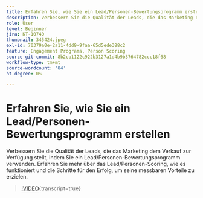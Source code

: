 ```yaml
---
title: Erfahren Sie, wie Sie ein Lead/Personen-Bewertungsprogramm erstellen
description: Verbessern Sie die Qualität der Leads, die das Marketing dem Verkauf zur Verfügung stellt, indem Sie ein Lead/Personen-Bewertungsprogramm verwenden. Erfahren Sie mehr über das Lead/Personen-Scoring, wie es funktioniert und die Schritte für den Erfolg, um seine messbaren Vorteile zu erzielen.
role: User
level: Beginner
jira: KT-10740
thumbnail: 345424.jpeg
exl-id: 70379a0e-2a11-4dd9-9faa-65d5ede388c2
feature: Engagement Programs, Person Scoring
source-git-commit: 8b2cb1122c922b3127a1d4b9b3764782ccc18f68
workflow-type: tm+mt
source-wordcount: '84'
ht-degree: 0%

---
```


# Erfahren Sie, wie Sie ein Lead/Personen-Bewertungsprogramm erstellen

Verbessern Sie die Qualität der Leads, die das Marketing dem Verkauf zur Verfügung stellt, indem Sie ein Lead/Personen-Bewertungsprogramm verwenden. Erfahren Sie mehr über das Lead/Personen-Scoring, wie es funktioniert und die Schritte für den Erfolg, um seine messbaren Vorteile zu erzielen.

>[!VIDEO](https://video.tv.adobe.com/v/3417581/?quality=12&learn=on&captions=ger){transcript=true}
